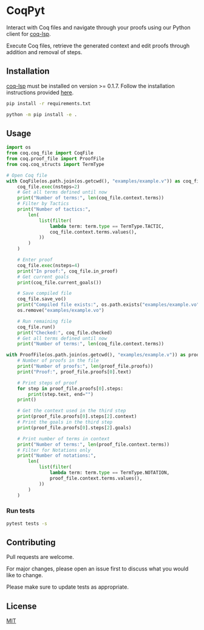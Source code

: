 # CoqPyt

Interact with Coq files and navigate through your proofs using our Python client for [coq-lsp](https://github.com/ejgallego/coq-lsp).

Execute Coq files, retrieve the generated context and edit proofs through addition and removal of steps.

## Installation

[coq-lsp](https://github.com/ejgallego/coq-lsp) must be installed on version >= 0.1.7. Follow the installation instructions provided [here](https://github.com/ejgallego/coq-lsp#%EF%B8%8F-installation).

```bash
pip install -r requirements.txt
```

```bash
python -m pip install -e .
```

## Usage
```python
import os
from coq.coq_file import CoqFile
from coq.proof_file import ProofFile
from coq.coq_structs import TermType

# Open Coq file
with CoqFile(os.path.join(os.getcwd(), "examples/example.v")) as coq_file:
    coq_file.exec(nsteps=2)
    # Get all terms defined until now
    print("Number of terms:", len(coq_file.context.terms))
    # Filter by Tactics
    print("Number of tactics:",
        len(
            list(filter(
                lambda term: term.type == TermType.TACTIC,
                coq_file.context.terms.values(),
            ))
        )
    )

    # Enter proof
    coq_file.exec(nsteps=4)
    print("In proof:", coq_file.in_proof)
    # Get current goals
    print(coq_file.current_goals())

    # Save compiled file
    coq_file.save_vo()
    print("Compiled file exists:", os.path.exists("examples/example.vo"))
    os.remove("examples/example.vo")

    # Run remaining file
    coq_file.run()
    print("Checked:", coq_file.checked)
    # Get all terms defined until now
    print("Number of terms:", len(coq_file.context.terms))

with ProofFile(os.path.join(os.getcwd(), "examples/example.v")) as proof_file:
    # Number of proofs in the file
    print("Number of proofs:", len(proof_file.proofs))
    print("Proof:", proof_file.proofs[0].text)

    # Print steps of proof
    for step in proof_file.proofs[0].steps:
        print(step.text, end="")
    print()

    # Get the context used in the third step
    print(proof_file.proofs[0].steps[2].context)
    # Print the goals in the third step
    print(proof_file.proofs[0].steps[2].goals)

    # Print number of terms in context
    print("Number of terms:", len(proof_file.context.terms))
    # Filter for Notations only
    print("Number of notations:",
        len(
            list(filter(
                lambda term: term.type == TermType.NOTATION,
                proof_file.context.terms.values(),
            ))
        )
    )
```

### Run tests

```bash
pytest tests -s
```

## Contributing

Pull requests are welcome. 

For major changes, please open an issue first to discuss what you would like to change.

Please make sure to update tests as appropriate.

## License

[MIT](https://choosealicense.com/licenses/mit/)